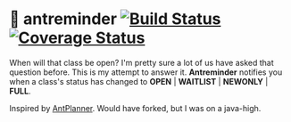 # :ant: antreminder [![Build Status](https://travis-ci.org/tolusalako/antreminder.svg?branch=master)](https://travis-ci.org/tolusalako/antreminder) [![Coverage Status](https://coveralls.io/repos/github/tolusalako/antreminder/badge.svg?branch=master)](https://coveralls.io/github/tolusalako/antreminder?branch=master)
When will that class be open? I'm pretty sure a lot of us have asked that question before. This is my attempt to answer it. __Antreminder__ notifies you when a class's status has changed to __OPEN__ | __WAITLIST__ | __NEWONLY__ | __FULL__.



Inspired by [AntPlanner](https://github.com/gumho/antplanner2). Would have forked, but I was on a java-high.
